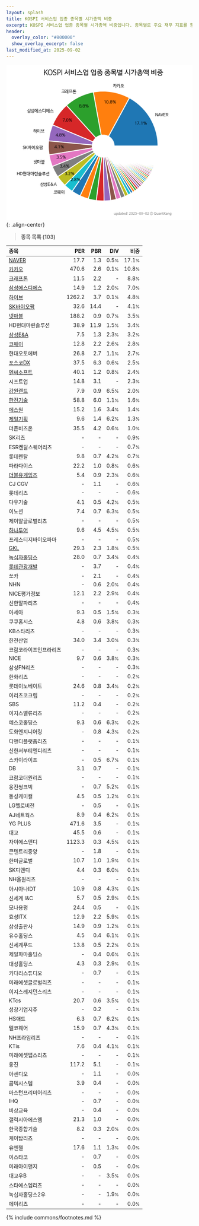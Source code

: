 ```yaml
---
layout: splash
title: KOSPI 서비스업 업종 종목별 시가총액 비중
excerpt: KOSPI 서비스업 업종 종목별 시가총액 비중입니다. 종목별로 주요 재무 지표를 함께 표시합니다.
header:
  overlay_color: "#800000"
  show_overlay_excerpt: false
last_modified_at: 2025-09-02
---
```



![KOSPI 서비스업 업종 종목별 시가총액 비중](/stats/sector/images/kospi_업종_서비스업_종목.png){: .align-center}


> **종목 목록 (103)**<a id="list"></a>

| **종목** | **PER** | **PBR** | **DIV** | **비중** |
| :------- | ------: | ------: | ------: | -------: |
| [NAVER](/035420/) | 17.7 | 1.3 | 0.5<small>%</small> | 17.1<small>%</small> |
| [카카오](/035720/) | 470.6 | 2.6 | 0.1<small>%</small> | 10.8<small>%</small> |
| [크래프톤](/259960/) | 11.5 | 2.2 | - | 8.8<small>%</small> |
| [삼성에스디에스](/018260/) | 14.9 | 1.2 | 2.0<small>%</small> | 7.0<small>%</small> |
| [하이브](/352820/) | 1262.2 | 3.7 | 0.1<small>%</small> | 4.8<small>%</small> |
| [SK바이오팜](/326030/) | 32.6 | 14.4 | - | 4.1<small>%</small> |
| [넷마블](/251270/) | 188.2 | 0.9 | 0.7<small>%</small> | 3.5<small>%</small> |
| HD현대마린솔루션 | 38.9 | 11.9 | 1.5<small>%</small> | 3.4<small>%</small> |
| [삼성E&A](/028050/) | 7.5 | 1.3 | 2.3<small>%</small> | 3.2<small>%</small> |
| [코웨이](/021240/) | 12.8 | 2.2 | 2.6<small>%</small> | 2.8<small>%</small> |
| 현대오토에버 | 26.8 | 2.7 | 1.1<small>%</small> | 2.7<small>%</small> |
| [포스코DX](/022100/) | 37.5 | 6.3 | 0.6<small>%</small> | 2.5<small>%</small> |
| [엔씨소프트](/036570/) | 40.1 | 1.2 | 0.8<small>%</small> | 2.4<small>%</small> |
| 시프트업 | 14.8 | 3.1 | - | 2.3<small>%</small> |
| [강원랜드](/035250/) | 7.9 | 0.9 | 6.5<small>%</small> | 2.0<small>%</small> |
| [한전기술](/052690/) | 58.8 | 6.0 | 1.1<small>%</small> | 1.6<small>%</small> |
| [에스원](/012750/) | 15.2 | 1.6 | 3.4<small>%</small> | 1.4<small>%</small> |
| [제일기획](/030000/) | 9.6 | 1.4 | 6.2<small>%</small> | 1.3<small>%</small> |
| 더존비즈온 | 35.5 | 4.2 | 0.6<small>%</small> | 1.0<small>%</small> |
| SK리츠 | - | - | - | 0.9<small>%</small> |
| ESR켄달스퀘어리츠 | - | - | - | 0.7<small>%</small> |
| 롯데렌탈 | 9.8 | 0.7 | 4.2<small>%</small> | 0.7<small>%</small> |
| 파라다이스 | 22.2 | 1.0 | 0.8<small>%</small> | 0.6<small>%</small> |
| [더블유게임즈](/192080/) | 5.4 | 0.9 | 2.3<small>%</small> | 0.6<small>%</small> |
| CJ CGV | - | 1.1 | - | 0.6<small>%</small> |
| 롯데리츠 | - | - | - | 0.6<small>%</small> |
| 다우기술 | 4.1 | 0.5 | 4.2<small>%</small> | 0.5<small>%</small> |
| 이노션 | 7.4 | 0.7 | 6.3<small>%</small> | 0.5<small>%</small> |
| 제이알글로벌리츠 | - | - | - | 0.5<small>%</small> |
| [하나투어](/039130/) | 9.6 | 4.5 | 4.5<small>%</small> | 0.5<small>%</small> |
| 프레스티지바이오파마 | - | - | - | 0.5<small>%</small> |
| [GKL](/114090/) | 29.3 | 2.3 | 1.8<small>%</small> | 0.5<small>%</small> |
| [녹십자홀딩스](/005250/) | 28.0 | 0.7 | 3.4<small>%</small> | 0.4<small>%</small> |
| [롯데관광개발](/032350/) | - | 3.7 | - | 0.4<small>%</small> |
| 쏘카 | - | 2.1 | - | 0.4<small>%</small> |
| NHN | - | 0.6 | 2.0<small>%</small> | 0.4<small>%</small> |
| NICE평가정보 | 12.1 | 2.2 | 2.9<small>%</small> | 0.4<small>%</small> |
| 신한알파리츠 | - | - | - | 0.4<small>%</small> |
| 아세아 | 9.3 | 0.5 | 1.5<small>%</small> | 0.3<small>%</small> |
| 쿠쿠홈시스 | 4.8 | 0.6 | 3.8<small>%</small> | 0.3<small>%</small> |
| KB스타리츠 | - | - | - | 0.3<small>%</small> |
| 한전산업 | 34.0 | 3.4 | 3.0<small>%</small> | 0.3<small>%</small> |
| 코람코라이프인프라리츠 | - | - | - | 0.3<small>%</small> |
| NICE | 9.7 | 0.6 | 3.8<small>%</small> | 0.3<small>%</small> |
| 삼성FN리츠 | - | - | - | 0.3<small>%</small> |
| 한화리츠 | - | - | - | 0.2<small>%</small> |
| 롯데이노베이트 | 24.6 | 0.8 | 3.4<small>%</small> | 0.2<small>%</small> |
| 이리츠코크렙 | - | - | - | 0.2<small>%</small> |
| SBS | 11.2 | 0.4 | - | 0.2<small>%</small> |
| 이지스밸류리츠 | - | - | - | 0.2<small>%</small> |
| 예스코홀딩스 | 9.3 | 0.6 | 6.3<small>%</small> | 0.2<small>%</small> |
| 도화엔지니어링 | - | 0.8 | 4.3<small>%</small> | 0.2<small>%</small> |
| 디앤디플랫폼리츠 | - | - | - | 0.1<small>%</small> |
| 신한서부티엔디리츠 | - | - | - | 0.1<small>%</small> |
| 스카이라이프 | - | 0.5 | 6.7<small>%</small> | 0.1<small>%</small> |
| DB | 3.1 | 0.7 | - | 0.1<small>%</small> |
| 코람코더원리츠 | - | - | - | 0.1<small>%</small> |
| 웅진씽크빅 | - | 0.7 | 5.2<small>%</small> | 0.1<small>%</small> |
| 동성케미컬 | 4.5 | 0.5 | 1.2<small>%</small> | 0.1<small>%</small> |
| LG헬로비전 | - | 0.5 | - | 0.1<small>%</small> |
| AJ네트웍스 | 8.9 | 0.4 | 6.2<small>%</small> | 0.1<small>%</small> |
| YG PLUS | 471.6 | 3.5 | - | 0.1<small>%</small> |
| 대교 | 45.5 | 0.6 | - | 0.1<small>%</small> |
| 자이에스앤디 | 1123.3 | 0.3 | 4.5<small>%</small> | 0.1<small>%</small> |
| 콘텐트리중앙 | - | 1.8 | - | 0.1<small>%</small> |
| 한미글로벌 | 10.7 | 1.0 | 1.9<small>%</small> | 0.1<small>%</small> |
| SK디앤디 | 4.4 | 0.3 | 6.0<small>%</small> | 0.1<small>%</small> |
| NH올원리츠 | - | - | - | 0.1<small>%</small> |
| 아시아나IDT | 10.9 | 0.8 | 4.3<small>%</small> | 0.1<small>%</small> |
| 신세계 I&C | 5.7 | 0.5 | 2.9<small>%</small> | 0.1<small>%</small> |
| 모나용평 | 24.4 | 0.5 | - | 0.1<small>%</small> |
| 효성ITX | 12.9 | 2.2 | 5.9<small>%</small> | 0.1<small>%</small> |
| 삼성출판사 | 14.9 | 0.9 | 1.2<small>%</small> | 0.1<small>%</small> |
| 유수홀딩스 | 4.5 | 0.4 | 6.1<small>%</small> | 0.1<small>%</small> |
| 신세계푸드 | 13.8 | 0.5 | 2.2<small>%</small> | 0.1<small>%</small> |
| 제일파마홀딩스 | - | 0.4 | 0.6<small>%</small> | 0.1<small>%</small> |
| 대성홀딩스 | 4.3 | 0.3 | 2.9<small>%</small> | 0.1<small>%</small> |
| 키다리스튜디오 | - | 0.7 | - | 0.1<small>%</small> |
| 미래에셋글로벌리츠 | - | - | - | 0.1<small>%</small> |
| 이지스레지던스리츠 | - | - | - | 0.1<small>%</small> |
| KTcs | 20.7 | 0.6 | 3.5<small>%</small> | 0.1<small>%</small> |
| 성창기업지주 | - | 0.2 | - | 0.1<small>%</small> |
| HS애드 | 6.3 | 0.7 | 6.2<small>%</small> | 0.1<small>%</small> |
| 텔코웨어 | 15.9 | 0.7 | 4.3<small>%</small> | 0.1<small>%</small> |
| NH프라임리츠 | - | - | - | 0.1<small>%</small> |
| KTis | 7.6 | 0.4 | 4.1<small>%</small> | 0.1<small>%</small> |
| 미래에셋맵스리츠 | - | - | - | 0.1<small>%</small> |
| 웅진 | 117.2 | 5.1 | - | 0.1<small>%</small> |
| 아센디오 | - | 1.1 | - | 0.0<small>%</small> |
| 콤텍시스템 | 3.9 | 0.4 | - | 0.0<small>%</small> |
| 마스턴프리미어리츠 | - | - | - | 0.0<small>%</small> |
| IHQ | - | 0.7 | - | 0.0<small>%</small> |
| 비상교육 | - | 0.4 | - | 0.0<small>%</small> |
| 갤럭시아에스엠 | 21.3 | 1.0 | - | 0.0<small>%</small> |
| 한국종합기술 | 8.2 | 0.3 | 2.0<small>%</small> | 0.0<small>%</small> |
| 케이탑리츠 | - | - | - | 0.0<small>%</small> |
| 유엔젤 | 17.6 | 1.1 | 1.3<small>%</small> | 0.0<small>%</small> |
| 이스타코 | - | 0.7 | - | 0.0<small>%</small> |
| 미래아이앤지 | - | 0.5 | - | 0.0<small>%</small> |
| 대교우B | - | - | 3.5<small>%</small> | 0.0<small>%</small> |
| 스타에스엠리츠 | - | - | - | 0.0<small>%</small> |
| 녹십자홀딩스2우 | - | - | 1.9<small>%</small> | 0.0<small>%</small> |
| 에이리츠 | - | - | - | 0.0<small>%</small> |

{% include commons/footnotes.md %}